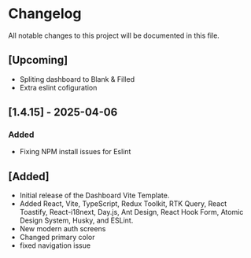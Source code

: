 # Changelog

All notable changes to this project will be documented in this file.

## [Upcoming]

- Spliting dashboard to Blank & Filled
- Extra eslint cofiguration



## [1.4.15] - 2025-04-06

### Added

- Fixing NPM install issues for Eslint


## [Added]

- Initial release of the Dashboard Vite Template.
- Added React, Vite, TypeScript, Redux Toolkit, RTK Query, React Toastify, React-i18next, Day.js, Ant Design, React Hook Form, Atomic Design System, Husky, and ESLint.
- New modern auth screens
- Changed primary color
- fixed navigation issue